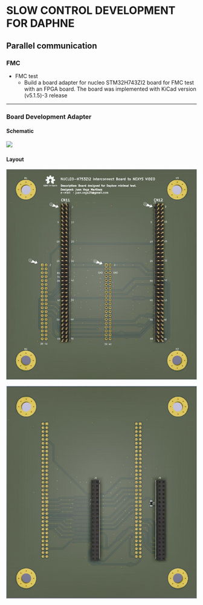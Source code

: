 # SLOW CONTROL DEVELOPMENT FOR DAPHNE 

## Parallel communication

### FMC
* FMC test
  - Build a board adapter for nucleo STM32H743ZI2 board for FMC test with an FPGA board. 
	The board was implemented with KiCad version (v5.1.5)-3 release
---
### Board Development Adapter
#### Schematic
![](https://github.com/jvegam/daphne/blob/master/daphne_initialconf/Hardware/InterconnectBoard_Schematic.png=480*240
) 

#### Layout
![](https://github.com/jvegam/daphne/blob/master/daphne_initialconf/Hardware/NUCLEOH743ZI_IB_Top.JPG
) 

![](https://github.com/jvegam/daphne/blob/master/daphne_initialconf/Hardware/NUCLEOH743ZI_IB_Bottom.JPG
)